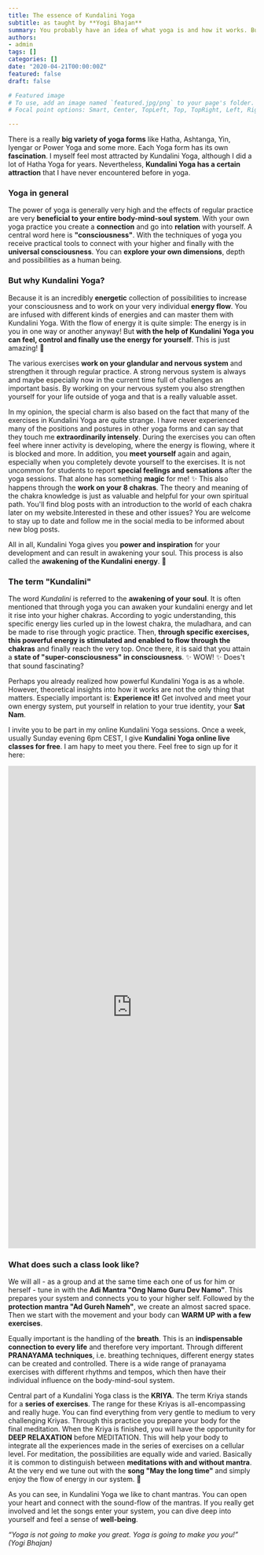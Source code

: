 ```yaml
---
title: The essence of Kundalini Yoga
subtitle: as taught by **Yogi Bhajan**  
summary: You probably have an idea of what yoga is and how it works. But do you know Kundalini Yoga as a special form of Yoga? The most important cornerstones and basics are explained here for you. 
authors:
- admin
tags: []
categories: []
date: "2020-04-21T00:00:00Z"
featured: false
draft: false

# Featured image
# To use, add an image named `featured.jpg/png` to your page's folder.
# Focal point options: Smart, Center, TopLeft, Top, TopRight, Left, Right, BottomLeft, Bottom, BottomRight

---
```


There is a really **big variety of yoga forms** like Hatha, Ashtanga, Yin, Iyengar or Power Yoga and some more. Each Yoga form has its own **fascination**. I myself feel most attracted by Kundalini Yoga, although I did a lot of Hatha Yoga for years. Nevertheless, **Kundalini Yoga has a certain attraction** that I have never encountered before in yoga. 

### Yoga in general
The power of yoga is generally very high and the effects of regular practice are very **beneficial to your entire body-mind-soul system**. With your own yoga practice you create a **connection** and go into **relation** with yourself. A central word here is **"consciousness"**. With the techniques of yoga you receive practical tools to connect with your higher and finally with the **universal consciousness**. You can **explore your own dimensions**, depth and possibilities as a human being.

### But why Kundalini Yoga?
Because it is an incredibly **energetic** collection of possibilities to increase your consciousness and to work on your very individual **energy flow**. You are infused with different kinds of energies and can master them with Kundalini Yoga. With the flow of energy it is quite simple: The energy is in you in one way or another anyway! But **with the help of Kundalini Yoga you can feel, control and finally use the energy for yourself**. This is just amazing! 🤩

The various exercises **work on your glandular and nervous system** and strengthen it through regular practice. A strong nervous system is always and maybe especially now in the current time full of challenges an important basis. By working on your nervous system you also strengthen yourself for your life outside of yoga and that is a really valuable asset.

In my opinion, the special charm is also based on the fact that many of the exercises in Kundalini Yoga are quite strange. I have never experienced many of the positions and postures in other yoga forms and can say that they touch me **extraordinarily intensely**. During the exercises you can often feel where inner activity is developing, where the energy is flowing, where it is blocked and more. In addition, you **meet yourself** again and again, especially when you completely devote yourself to the exercises. It is not uncommon for students to report **special feelings and sensations** after the yoga sessions. That alone has something **magic** for me! ✨
This also happens through the **work on your 8 chakras**. The theory and meaning of the chakra knowledge is just as valuable and helpful for your own spiritual path. You'll find blog posts with an introduction to the world of each chakra later on my website.Interested in these and other issues? You are welcome to stay up to date and follow me in the social media to be informed about new blog posts. 

All in all, Kundalini Yoga gives you **power and inspiration** for your development and can result in awakening your soul. This process is also called the **awakening of the Kundalini energy**. 💫


### The term "Kundalini" 
The word *Kundalini* is referred to the **awakening of your soul**. It is often mentioned that through yoga you can awaken your kundalini energy and let it rise into your higher chakras.
According to yogic understanding, this specific energy lies curled up in the lowest chakra, the muladhara, and can be made to rise through yogic practice. Then, **through specific exercises, this powerful energy is stimulated and enabled to flow through the chakras** and finally reach the very top. Once there, it is said that you attain a **state of "super-consciousness" in consciousness**. ✨ WOW! ✨ Does't that sound fascinating? 


Perhaps you already realized how powerful Kundalini Yoga is as a whole. However, theoretical insights into how it works are not the only thing that matters. Especially important is: **Experience it!** Get involved and meet your own energy system, put yourself in relation to your true identity, your **Sat Nam**. 

I invite you to be part in my online Kundalini Yoga sessions. Once a week, usually Sunday evening 6pm CEST, I give **Kundalini Yoga online live classes for free**. I am hapy to meet you there. Feel free to sign up for it here:

<iframe src="https://docs.google.com/forms/d/e/1FAIpQLSdTnjS-7jCCpNDa8fqbtLhQ0lp9MYRzGavpt-oIq_avyIRZpw/viewform?embedded=true" width="100%" height="982" frameborder="0" marginheight="0" marginwidth="0">Loading…</iframe>

### What does such a class look like? 

We will all - as a group and at the same time each one of us for him or herself -  tune in with the **Adi Mantra "Ong Namo Guru Dev Namo"**. This prepares your system and connects you to your higher self. Followed by the **protection mantra "Ad Gureh Nameh"**, we create an almost sacred space. 
Then we start with the movement and your body can **WARM UP with a few exercises**. 

Equally important is the handling of the **breath**. This is an **indispensable connection to every life** and therefore very important. Through different **PRANAYAMA techniques**, i.e. breathing techniques, different energy states can be created and controlled. There is a wide range of pranayama exercises with different rhythms and tempos, which then have their individual influence on the body-mind-soul system.  

Central part of a Kundalini Yoga class is the **KRIYA**. The term Kriya stands for a **series of exercises**. The range for these Kriyas is all-encompassing and really huge. You can find everything from very gentle to medium to very challenging Kriyas. Through this practice you prepare your body for the final meditation. When the Kriya is finished, you will have the opportunity for **DEEP RELAXATION** before MEDITATION. This will help your body to integrate all the experiences made in the series of exercises on a cellular level. For meditation, the possibilities are equally wide and varied. Basically it is common to distinguish between **meditations with and without mantra**. At the very end we tune out with the **song "May the long time"** and simply enjoy the flow of energy in our system. 🙏

As you can see, in Kundalini Yoga we like to chant mantras. You can open your heart and connect with the sound-flow of the mantras. If you really get involved and let the songs enter your system, you can dive deep into yourself and feel a sense of **well-being**.

*“Yoga is not going to make you great. Yoga is going to make you you!” (Yogi Bhajan)*